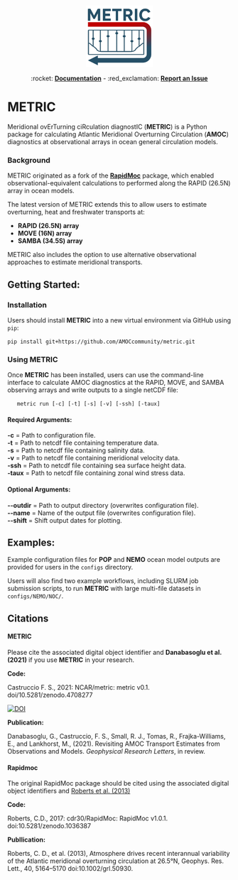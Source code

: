 <p align="center">
<img src="docs/assets/METRIC_logo_v1.jpg" alt="drawing" width="150"/>
</p>

<p align="center">
</a>
:rocket:
<a href="https://AMOCcommunity.github.io/metric/"><strong>Documentation</strong></a>
- 
:red_exclamation:
<a href="https://github.com/AMOCcommunity/metric/issues"><strong>Report an Issue</strong></a>
</p>


# **METRIC**

Meridional ovErTurning ciRculation diagnostIC (**METRIC**) is a Python package for calculating Atlantic Meridional Overturning Circulation (**AMOC**) diagnostics at observational arrays in ocean general circulation models.

### Background

METRIC originated as a fork of the [**RapidMoc**](https://github.com/cdr30/RapidMoc) package, which enabled observational-equivalent calculations to performed along the RAPID (26.5N) array in ocean models.

The latest version of METRIC extends this to allow users to estimate overturning, heat and freshwater transports at:

- **RAPID (26.5N) array**
- **MOVE (16N) array**
- **SAMBA (34.5S) array**

METRIC also includes the option to use alternative observational approaches to estimate meridional transports.


## Getting Started:

### Installation 

Users should install **METRIC** into a new virtual environment via GitHub using `pip`:

```{bash}
pip install git+https://github.com/AMOCcommunity/metric.git
```

### Using METRIC

Once **METRIC** has been installed, users can use the command-line interface to calculate AMOC diagnostics at the RAPID, MOVE, and SAMBA observing arrays and write outputs to a single netCDF file:

```shell
   metric run [-c] [-t] [-s] [-v] [-ssh] [-taux]
```

   #### Required Arguments:
   **-c** = Path to configuration file.\
   **-t** = Path to netcdf file containing temperature data.\
   **-s** = Path to netcdf file containing salinity data.\
   **-v** = Path to netcdf file containing meridional velocity data.\
   **-ssh** = Path to netcdf file containing sea surface height data.\
   **-taux** = Path to netcdf file containing zonal wind stress data.

   #### Optional Arguments:
   **--outdir** = Path to output directory (overwrites configuration file).\
   **--name** = Name of the output file (overwrites configuration file).\
   **--shift** = Shift output dates for plotting.

## Examples:

Example configuration files for **POP** and **NEMO** ocean model outputs are provided for users in the `configs` directory.

Users will also find two example workflows, including SLURM job submission scripts, to run **METRIC** with large multi-file datasets in `configs/NEMO/NOC/`.

## Citations

#### **METRIC**

Please cite the associated digital object identifier and **Danabasoglu et al. (2021)** if you use **METRIC** in your research.

**Code:**

Castruccio F. S., 2021: NCAR/metric: metric v0.1. doi/10.5281/zenodo.4708277

[![DOI](https://zenodo.org/badge/331704850.svg)](https://zenodo.org/badge/latestdoi/331704850)

**Publication:**

Danabasoglu, G., Castruccio, F. S.,  Small, R. J., Tomas, R., Frajka-Williams, E., and Lankhorst, M., (2021). Revisiting AMOC Transport Estimates from Observations and Models. *Geophysical Research Letters*, in review. 

#### **Rapidmoc**

The original RapidMoc package should be cited using the associated digital object identifiers and [Roberts et al. (2013)](http://onlinelibrary.wiley.com/doi/10.1002/grl.50930/full)

**Code:**

Roberts, C.D., 2017: cdr30/RapidMoc: RapidMoc v1.0.1. doi:10.5281/zenodo.1036387

**Publlication:**

Roberts, C. D., et al. (2013), Atmosphere drives recent interannual variability of the Atlantic meridional overturning circulation at 26.5°N, Geophys. Res. Lett., 40, 5164–5170 doi:10.1002/grl.50930.
